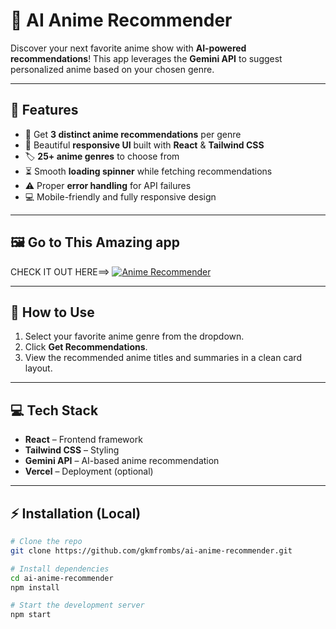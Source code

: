 # 🎌 AI Anime Recommender

Discover your next favorite anime show with **AI-powered recommendations**! This app leverages the **Gemini API** to suggest personalized anime based on your chosen genre.

---

## 🔮 Features

- 🌟 Get **3 distinct anime recommendations** per genre
- 🎨 Beautiful **responsive UI** built with **React** & **Tailwind CSS**
- 🏷️ **25+ anime genres** to choose from
- ⏳ Smooth **loading spinner** while fetching recommendations
- ⚠️ Proper **error handling** for API failures
- 💻 Mobile-friendly and fully responsive design

---

## 🖼️ Go to This Amazing app
CHECK IT OUT HERE==>
[![Anime Recommender](https://ai-anime-recommender.vercel.app/)](https://ai-anime-recommender.vercel.app/)


---

## 🚀 How to Use

1. Select your favorite anime genre from the dropdown.  
2. Click **Get Recommendations**.  
3. View the recommended anime titles and summaries in a clean card layout.  

---

## 💻 Tech Stack

- **React** – Frontend framework  
- **Tailwind CSS** – Styling  
- **Gemini API** – AI-based anime recommendation  
- **Vercel** – Deployment (optional)  

---

## ⚡ Installation (Local)

```bash
# Clone the repo
git clone https://github.com/gkmfrombs/ai-anime-recommender.git

# Install dependencies
cd ai-anime-recommender
npm install

# Start the development server
npm start
